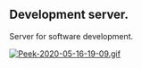 ## Development server.

Server for software development.

[![Peek-2020-05-16-19-09.gif](https://i.postimg.cc/qMxs1LX5/Peek-2020-05-16-19-09.gif)](https://postimg.cc/bsdSJ15x)
